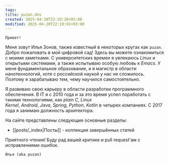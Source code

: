 ```yaml
---
tags: 
title: puzan.dev
created: 2025-04-10T22:29:20+03:00
modified: 2025-04-20T22:19:01+03:00
---
```


```poetry
Привет!
```

Меня зовут Илья Зонов, также известный в некоторых кругах как `puzan`. Добро пожаловать в мой цифровой сад! Здесь вы можете ознакомиться с моими заметками. С университетских времен я увлекаюсь _Linux_ и открытыми системами, а также испытываю особую любовь к _Emacs_. У меня фундаментальное образование, и я магистр в области нанотехнологий, хотя с российской наукой у нас не сложилось. Поэтому я зарабатываю тем, чему научился самостоятельно.

Я развиваю свою карьеру в области разработки программного обеспечения. В IT я с 2010 года и за это время успел поработать с такими технологиями, как _plain C_, _Linux Kernel_, _Android_, _Java_, _Spring_, _Python_, _Kotlin_ в четырех компаниях. С 2017 года я занимаю должность архитектора.

На сайте представлены следующие основные разделы:

- [[posts/_index|Посты]] - коллекция завершённых статей

Приятного чтения! Буду рад вашей критике и pull request'ам с исправлениями ошибок.

```poetry
Илья (aka puzan)
```
